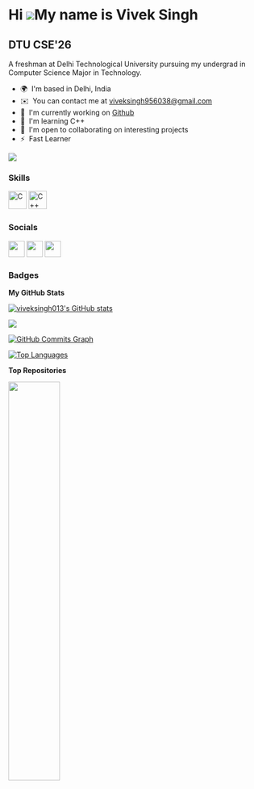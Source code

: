 Hi ![](https://user-images.githubusercontent.com/18350557/176309783-0785949b-9127-417c-8b55-ab5a4333674e.gif)My name is Vivek Singh
===================================================================================================================================

DTU CSE'26
----------

A freshman at Delhi Technological University pursuing my undergrad in Computer Science Major in Technology.

* 🌍  I'm based in Delhi, India
* ✉️  You can contact me at [viveksingh956038@gmail.com](mailto:viveksingh956038@gmail.com)
* 🚀  I'm currently working on [Github](http://www.github.com/viveksingh013)
* 🧠  I'm learning C++
* 🤝  I'm open to collaborating on interesting projects
* ⚡  Fast Learner

<a href="https://www.github.com/viveksingh013" target="_blank" rel="noreferrer"><img
src="https://img.shields.io/github/followers/viveksingh013?logo=github&style=for-the-badge&color=0891b2&labelColor=1c1917" /></a>

### Skills


<p align="left">
<a href="https://docs.microsoft.com/en-us/cpp/?view=msvc-170" target="_blank" rel="noreferrer"><img src="https://raw.githubusercontent.com/danielcranney/readme-generator/main/public/icons/skills/c-colored.svg" width="36" height="36" alt="C" /></a>
<a href="https://docs.microsoft.com/en-us/cpp/?view=msvc-170" target="_blank" rel="noreferrer"><img src="https://raw.githubusercontent.com/danielcranney/readme-generator/main/public/icons/skills/cplusplus-colored.svg" width="36" height="36" alt="C++" /></a>
</p>


### Socials

<p align="left"> <a href="https://www.github.com/viveksingh013" target="_blank" rel="noreferrer"><img src="https://raw.githubusercontent.com/danielcranney/readme-generator/main/public/icons/socials/github.svg" width="32" height="32" /></a> <a href="http://www.instagram.com/_itzviv1_" target="_blank" rel="noreferrer"><img src="https://raw.githubusercontent.com/danielcranney/readme-generator/main/public/icons/socials/instagram.svg" width="32" height="32" /></a> <a href="https://www.linkedin.com/in/viveksingh013" target="_blank" rel="noreferrer"><img src="https://raw.githubusercontent.com/danielcranney/readme-generator/main/public/icons/socials/linkedin.svg" width="32" height="32" /></a></p>

### Badges

<b>My GitHub Stats</b>

<a href="http://www.github.com/viveksingh013"><img src="https://github-readme-stats.vercel.app/api?username=viveksingh013&show_icons=true&hide=&count_private=true&title_color=0891b2&text_color=ffffff&icon_color=0891b2&bg_color=1c1917&hide_border=true&show_icons=true" alt="viveksingh013's GitHub stats" /></a>

<a href="http://www.github.com/viveksingh013"><img src="https://github-readme-streak-stats.herokuapp.com/?user=viveksingh013&stroke=ffffff&background=1c1917&ring=0891b2&fire=0891b2&currStreakNum=ffffff&currStreakLabel=0891b2&sideNums=ffffff&sideLabels=ffffff&dates=ffffff&hide_border=true" /></a>

<a href="http://www.github.com/viveksingh013"><img src="https://activity-graph.herokuapp.com/graph?username=viveksingh013&bg_color=1c1917&color=ffffff&line=0891b2&point=ffffff&area_color=1c1917&area=true&hide_border=true&custom_title=GitHub%20Commits%20Graph" alt="GitHub Commits Graph" /></a>

<a href="https://github.com/viveksingh013" align="left"><img src="https://github-readme-stats.vercel.app/api/top-langs/?username=viveksingh013&langs_count=10&title_color=0891b2&text_color=ffffff&icon_color=0891b2&bg_color=1c1917&hide_border=true&locale=en&custom_title=Top%20%Languages" alt="Top Languages" /></a>

<b>Top Repositories</b>

<div width="100%" align="center"><a href="https://github.com/viveksingh013/calculator" align="left"><img align="left" width="45%" src="https://github-readme-stats.vercel.app/api/pin/?username=viveksingh013&repo=calculator&title_color=0891b2&text_color=ffffff&icon_color=0891b2&bg_color=1c1917&hide_border=true&locale=en" /></a></div><br /><br /><br /><br /><br /><br /><br />
